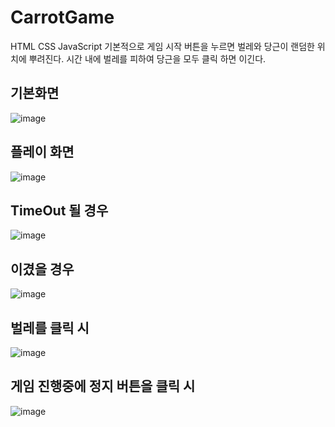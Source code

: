 # CarrotGame
HTML CSS JavaScript
기본적으로 게임 시작 버튼을 누르면 벌레와 당근이 랜덤한 위치에 뿌려진다.
시간 내에 벌레를 피하여 당근을 모두 클릭 하면 이긴다.
## 기본화면
![image](https://user-images.githubusercontent.com/71444930/109944402-8a20ec80-7d19-11eb-8848-0ec74d61a41f.png)

## 플레이 화면
![image](https://user-images.githubusercontent.com/71444930/109945357-7d50c880-7d1a-11eb-9313-9462dc36191f.png)

## TimeOut 될 경우
![image](https://user-images.githubusercontent.com/71444930/109945988-20094700-7d1b-11eb-852f-d79c10532659.png)

## 이겼을 경우
![image](https://user-images.githubusercontent.com/71444930/109946132-4202c980-7d1b-11eb-999b-4474575576db.png)

## 벌레를 클릭 시
![image](https://user-images.githubusercontent.com/71444930/109946225-58108a00-7d1b-11eb-840f-111643f6f317.png)

## 게임 진행중에 정지 버튼을 클릭 시
![image](https://user-images.githubusercontent.com/71444930/109946329-75455880-7d1b-11eb-994c-e0f6671ce9cc.png)


